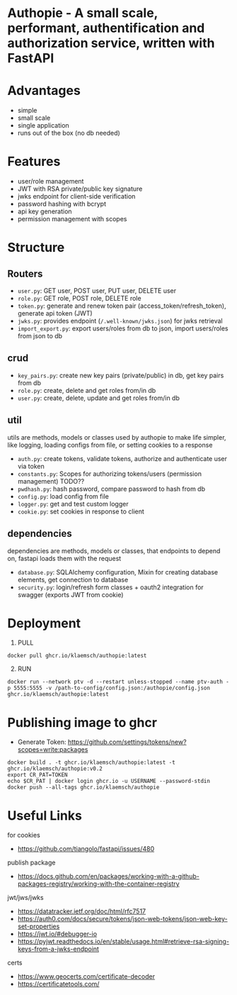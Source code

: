 # Authopie - A small scale, performant, authentification and authorization service, written with FastAPI

# Advantages
- simple
- small scale
- single application
- runs out of the box (no db needed)

# Features
- user/role management
- JWT with RSA private/public key signature
- jwks endpoint for client-side verification
- password hashing with bcrypt
- api key generation
- permission management with scopes

# Structure

## Routers
- ``user.py``: GET user, POST user, PUT user, DELETE user
- ``role.py``: GET role, POST role, DELETE role
- ``token.py``: generate and renew token pair (access_token/refresh_token), generate api token (JWT)
- ``jwks.py``: provides endpoint (``/.well-known/jwks.json``) for jwks retrieval
- ``import_export.py``: export users/roles from db to json, import users/roles from json to db

## crud
- ``key_pairs.py``: create new key pairs (private/public) in db, get key pairs from db
- ``role.py``: create, delete and get roles from/in db
- ``user.py``: create, delete, update and get roles from/in db

## util
utils are methods, models or classes used by authopie to make life simpler, like logging, loading configs from file, or setting cookies to a response
- ``auth.py``: create tokens, validate tokens, authorize and authenticate user via token
- ``constants.py``: Scopes for authorizing tokens/users (permission management) TODO??
- ``pwdhash.py``: hash password, compare password to hash from db
- ``config.py``: load config from file
- ``logger.py``: get and test custom logger
- ``cookie.py``: set cookies in response to client

## dependencies
dependencies are methods, models or classes, that endpoints to depend on, fastapi loads them with the request
- ``database.py``: SQLAlchemy configuration, Mixin for creating database elements, get connection to database
- ``security.py``: login/refresh form classes + oauth2 integration for swagger (exports JWT from cookie)

# Deployment

1. PULL
```
docker pull ghcr.io/klaemsch/authopie:latest
```
2. RUN
```
docker run --network ptv -d --restart unless-stopped --name ptv-auth -p 5555:5555 -v /path-to-config/config.json:/authopie/config.json ghcr.io/klaemsch/authopie:latest
```

# Publishing image to ghcr
- Generate Token: https://github.com/settings/tokens/new?scopes=write:packages
```
docker build . -t ghcr.io/klaemsch/authopie:latest -t ghcr.io/klaemsch/authopie:v0.2
export CR_PAT=TOKEN
echo $CR_PAT | docker login ghcr.io -u USERNAME --password-stdin
docker push --all-tags ghcr.io/klaemsch/authopie
```

# Useful Links

for cookies
- https://github.com/tiangolo/fastapi/issues/480

publish package
- https://docs.github.com/en/packages/working-with-a-github-packages-registry/working-with-the-container-registry

jwt/jws/jwks
- https://datatracker.ietf.org/doc/html/rfc7517
- https://auth0.com/docs/secure/tokens/json-web-tokens/json-web-key-set-properties
- https://jwt.io/#debugger-io
- https://pyjwt.readthedocs.io/en/stable/usage.html#retrieve-rsa-signing-keys-from-a-jwks-endpoint

certs
- https://www.geocerts.com/certificate-decoder
- https://certificatetools.com/